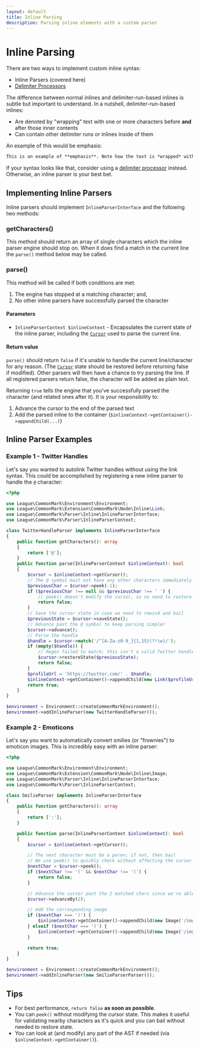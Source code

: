 ```yaml
---
layout: default
title: Inline Parsing
description: Parsing inline elements with a custom parser
---
```


Inline Parsing
==============

There are two ways to implement custom inline syntax:

 - Inline Parsers (covered here)
 - [Delimiter Processors](/2.0/customization/delimiter-processing/)

The difference between normal inlines and delimiter-run-based inlines is subtle but important to understand.  In a nutshell, delimiter-run-based inlines:

 - Are denoted by "wrapping" text with one or more characters before **and** after those inner contents
 - Can contain other delimiter runs or inlines inside of them

An example of this would be emphasis:

~~~markdown
This is an example of **emphasis**. Note how the text is *wrapped* with the same character(s) before and after.
~~~

If your syntax looks like that, consider using a [delimiter processor](/2.0/customization/delimiter-processing/) instead.  Otherwise, an inline parser is your best bet.

## Implementing Inline Parsers

Inline parsers should implement `InlineParserInterface` and the following two methods:

### getCharacters()

This method should return an array of single characters which the inline parser engine should stop on.  When it does find a match in the current line the `parse()` method below may be called.

### parse()

This method will be called if both conditions are met:

1. The engine has stopped at a matching character; and,
2. No other inline parsers have successfully parsed the character

#### Parameters

* `InlineParserContext $inlineContext` - Encapsulates the current state of the inline parser, including the [`Cursor`](/2.0/customization/cursor/) used to parse the current line.

#### Return value

`parse()` should return `false` if it's unable to handle the current line/character for any reason.  (The [`Cursor`](/2.0/customization/cursor/) state should be restored before returning false if modified). Other parsers will then have a chance to try parsing the line.  If all registered parsers return false, the character will be added as plain text.

Returning `true` tells the engine that you've successfully parsed the character (and related ones after it).  It is your responsibility to:

1. Advance the cursor to the end of the parsed text
2. Add the parsed inline to the container (`$inlineContext->getContainer()->appendChild(...)`)

## Inline Parser Examples

### Example 1 - Twitter Handles

Let's say you wanted to autolink Twitter handles without using the link syntax.  This could be accomplished by registering a new inline parser to handle the `@` character:

~~~php
<?php

use League\CommonMark\Environment\Environment;
use League\CommonMark\Extension\CommonMark\Node\Inline\Link;
use League\CommonMark\Parser\Inline\InlineParserInterface;
use League\CommonMark\Parser\InlineParserContext;

class TwitterHandleParser implements InlineParserInterface
{
    public function getCharacters(): array
    {
        return ['@'];
    }
    public function parse(InlineParserContext $inlineContext): bool
    {
        $cursor = $inlineContext->getCursor();
        // The @ symbol must not have any other characters immediately prior
        $previousChar = $cursor->peek(-1);
        if ($previousChar !== null && $previousChar !== ' ') {
            // peek() doesn't modify the cursor, so no need to restore state first
            return false;
        }
        // Save the cursor state in case we need to rewind and bail
        $previousState = $cursor->saveState();
        // Advance past the @ symbol to keep parsing simpler
        $cursor->advance();
        // Parse the handle
        $handle = $cursor->match('/^[A-Za-z0-9_]{1,15}(?!\w)/');
        if (empty($handle)) {
            // Regex failed to match; this isn't a valid Twitter handle
            $cursor->restoreState($previousState);
            return false;
        }
        $profileUrl = 'https://twitter.com/' . $handle;
        $inlineContext->getContainer()->appendChild(new Link($profileUrl, '@' . $handle));
        return true;
    }
}

$environment = Environment::createCommonMarkEnvironment();
$environment->addInlineParser(new TwitterHandleParser());
~~~

### Example 2 - Emoticons

Let's say you want to automatically convert smilies (or "frownies") to emoticon images.  This is incredibly easy with an inline parser:

~~~php
<?php

use League\CommonMark\Environment\Environment;
use League\CommonMark\Extension\CommonMark\Node\Inline\Image;
use League\CommonMark\Parser\Inline\InlineParserInterface;
use League\CommonMark\Parser\InlineParserContext;

class SmilieParser implements InlineParserInterface
{
    public function getCharacters(): array
    {
        return [':'];
    }

    public function parse(InlineParserContext $inlineContext): bool
    {
        $cursor = $inlineContext->getCursor();

        // The next character must be a paren; if not, then bail
        // We use peek() to quickly check without affecting the cursor
        $nextChar = $cursor->peek();
        if ($nextChar !== '(' && $nextChar !== ')') {
            return false;
        }

        // Advance the cursor past the 2 matched chars since we're able to parse them successfully
        $cursor->advanceBy(2);

        // Add the corresponding image
        if ($nextChar === ')') {
            $inlineContext->getContainer()->appendChild(new Image('/img/happy.png'));
        } elseif ($nextChar === '(') {
            $inlineContext->getContainer()->appendChild(new Image('/img/sad.png'));
        }

        return true;
    }
}

$environment = Environment::createCommonMarkEnvironment();
$environment->addInlineParser(new SmilieParserParser());
~~~

## Tips

* For best performance, `return false` **as soon as possible**.
* You can `peek()` without modifying the cursor state. This makes it useful for validating nearby characters as it's quick and you can bail without needed to restore state.
* You can look at (and modify) any part of the AST if needed (via `$inlineContext->getContainer()`).
